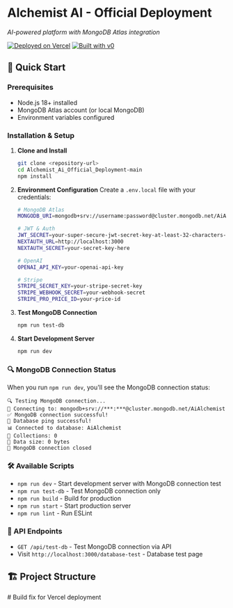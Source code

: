 # Alchemist AI - Official Deployment

_AI-powered platform with MongoDB Atlas integration_

[![Deployed on Vercel](https://img.shields.io/badge/Deployed%20on-Vercel-black?style=for-the-badge&logo=vercel)](https://vercel.com/anasmubashars-projects/v0-next-js-llm-app)
[![Built with v0](https://img.shields.io/badge/Built%20with-v0.dev-black?style=for-the-badge)](https://v0.dev/chat/projects/T15C8eaMQKn)

## 🚀 Quick Start

### Prerequisites

- Node.js 18+ installed
- MongoDB Atlas account (or local MongoDB)
- Environment variables configured

### Installation & Setup

1. **Clone and Install**

   ```bash
   git clone <repository-url>
   cd Alchemist_Ai_Official_Deployment-main
   npm install
   ```

2. **Environment Configuration**
   Create a `.env.local` file with your credentials:

   ```bash
   # MongoDB Atlas
   MONGODB_URI=mongodb+srv://username:password@cluster.mongodb.net/AiAlchemist

   # JWT & Auth
   JWT_SECRET=your-super-secure-jwt-secret-key-at-least-32-characters-long
   NEXTAUTH_URL=http://localhost:3000
   NEXTAUTH_SECRET=your-secret-key-here

   # OpenAI
   OPENAI_API_KEY=your-openai-api-key

   # Stripe
   STRIPE_SECRET_KEY=your-stripe-secret-key
   STRIPE_WEBHOOK_SECRET=your-webhook-secret
   STRIPE_PRO_PRICE_ID=your-price-id
   ```

3. **Test MongoDB Connection**

   ```bash
   npm run test-db
   ```

4. **Start Development Server**
   ```bash
   npm run dev
   ```

### 🔍 MongoDB Connection Status

When you run `npm run dev`, you'll see the MongoDB connection status:

```
🔍 Testing MongoDB connection...
🔗 Connecting to: mongodb+srv://***:***@cluster.mongodb.net/AiAlchemist
✅ MongoDB connection successful!
🏓 Database ping successful!
📊 Connected to database: AiAlchemist
📄 Collections: 0
💾 Data size: 0 bytes
🔌 MongoDB connection closed
```

### 🛠 Available Scripts

- `npm run dev` - Start development server with MongoDB connection test
- `npm run test-db` - Test MongoDB connection only
- `npm run build` - Build for production
- `npm run start` - Start production server
- `npm run lint` - Run ESLint

### 🔌 API Endpoints

- `GET /api/test-db` - Test MongoDB connection via API
- Visit `http://localhost:3000/database-test` - Database test page

## 🏗 Project Structure
#   B u i l d   f i x   f o r   V e r c e l   d e p l o y m e n t  
 